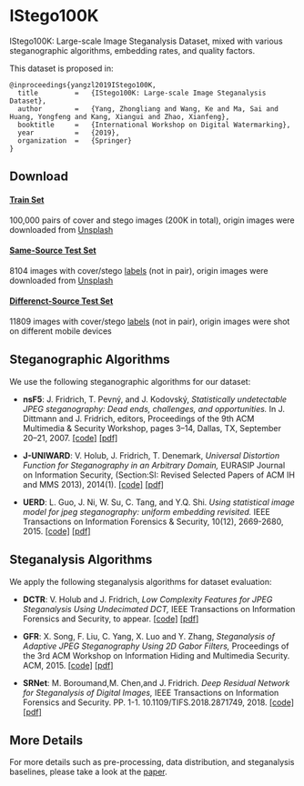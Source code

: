 # IStego100K

IStego100K: Large-scale Image Steganalysis Dataset, mixed with various steganographic algorithms, embedding rates, and quality factors.
 
This dataset is proposed in:

```
@inproceedings{yangzl2019IStego100K,
  title         =   {IStego100K: Large-scale Image Steganalysis Dataset},
  author        =   {Yang, Zhongliang and Wang, Ke and Ma, Sai and Huang, Yongfeng and Kang, Xiangui and Zhao, Xianfeng},
  booktitle     =   {International Workshop on Digital Watermarking},
  year          =   {2019},
  organization  =   {Springer}
}

```

## Download

#### [Train Set](https://drive.google.com/drive/folders/12BMGVvdR5H6pA3JD2JFENF8LS7YCqY1T?usp=sharing) 
100,000 pairs of cover and stego images (200K in total), origin images were downloaded from [Unsplash](https://unsplash.com/) 

#### [Same-Source Test Set](https://drive.google.com/drive/folders/1AJFlnpfp_QudBx3aF6CD2Wf28aYNVmNz?usp=sharing) 
8104 images with cover/stego [labels](https://drive.google.com/file/d/1Td4MJiWSMGGwxiAPx-CFeB96duy1uGxD/view?usp=sharing) (not in pair), origin images were downloaded from [Unsplash](https://unsplash.com/)

#### [Differenct-Source Test Set](https://drive.google.com/file/d/1Xzo3Q9QqfUUiOzQP7LRRdenhz2CGS2Zz/view?usp=sharing)
11809 images with cover/stego [labels](https://drive.google.com/file/d/1DbheoDUct6h2IYZfGKYgZ4oVGjloFu76/view?usp=sharing) (not in pair), origin images were shot on different mobile devices

## Steganographic Algorithms
We use the following steganographic algorithms for our dataset:
* __nsF5__: J. Fridrich, T. Pevný, and J. Kodovský, _Statistically undetectable JPEG steganography: Dead ends, challenges, and opportunities._ In J. Dittmann and J. Fridrich, editors, Proceedings of the 9th ACM Multimedia & Security Workshop, pages 3–14, Dallas, TX, September 20–21, 2007. [[code]](http://dde.binghamton.edu/download/nsf5simulator/) [[pdf]](http://dde.binghamton.edu/kodovsky/pdf/Fri07-ACM.pdf)
- __J-UNIWARD__: V. Holub, J. Fridrich, T. Denemark, _Universal Distortion Function for Steganography in an Arbitrary Domain,_ EURASIP Journal on Information Security, (Section:SI: Revised Selected Papers of ACM IH and MMS 2013), 2014(1). [[code]](http://de.binghamton.edu/download/stego_algorithms/) [[pdf]](http://dde.binghamton.edu/vholub/pdf/EURASIP14_Universal_Distortion_Function_for_Steganography_in_an_Arbitrary_Domain.pdf)
* __UERD__:  L. Guo, J. Ni, W. Su, C. Tang, and Y.Q. Shi. _Using statistical image model for jpeg steganography: uniform embedding revisited._ IEEE Transactions on Information Forensics & Security, 10(12), 2669-2680, 2015. [[code]](https://github.com/mach-ms/UERD) [[pdf]](https://ieeexplore.ieee.org/document/7225122)

## Steganalysis Algorithms
We apply the following steganalysis algorithms for dataset evaluation:
* __DCTR__: V. Holub and J. Fridrich, _Low Complexity Features for JPEG Steganalysis Using Undecimated DCT,_ IEEE Transactions on Information Forensics and Security, to appear. [[code]](http://dde.binghamton.edu/download/feature_extractors/) [[pdf]](http://www.ws.binghamton.edu/fridrich/Research/DCTR.pdf)
- __GFR__: X. Song, F. Liu, C. Yang, X. Luo and Y. Zhang, _Steganalysis of Adaptive JPEG Steganography Using 2D Gabor Filters,_ Proceedings of the 3rd ACM Workshop on Information Hiding and Multimedia Security. ACM, 2015. [[code]](http://dde.binghamton.edu/download/feature_extractors/) [[pdf]](https://dl.acm.org/citation.cfm?id=2756608)
* __SRNet__: M. Boroumand,M. Chen,and J. Fridrich. _Deep Residual Network for Steganalysis of Digital Images,_ IEEE Transactions on Information Forensics and Security. PP. 1-1. 10.1109/TIFS.2018.2871749, 2018. [[code]](http://dde.binghamton.edu/download/feature_extractors/) [[pdf]](https://ieeexplore.ieee.org/document/8470101/)

## More Details
For more details such as pre-processing, data distribution, and steganalysis baselines, please take a look at the [paper](#IStego100K).
